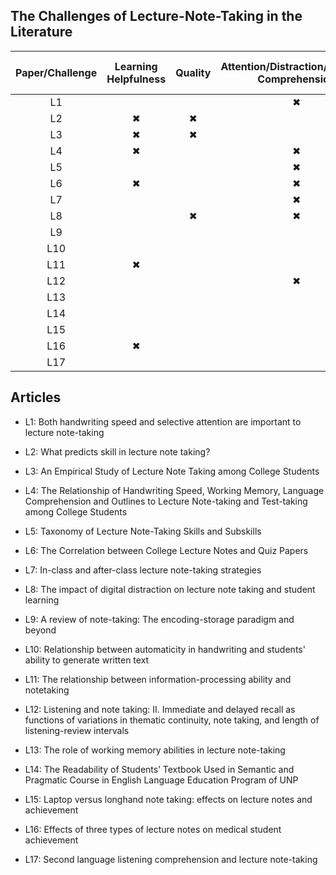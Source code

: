 
## The Challenges of Lecture-Note-Taking in the Literature

<div align="center">

| Paper/Challenge  | Learning Helpfulness | Quality | Attention/Distraction/Listening Comprehension | Encouragement/Quantity | Readability /Sharability | Speed | Cognitive Process/Working Memory | Language Comprehension |
|:-------------:|:-------------:|:-------------:|:-------------:|:-------------:|:-------------:|:-------------:|:-------------:|:-------------:|
| L1 |   |   | ✖ |   |   | ✖ | ✖ | ✖ |
| L2 | ✖ | ✖ |   |   |   |   | ✖ | ✖ |
| L3 | ✖ | ✖ |   |   | ✖ | ✖ |   |   |
| L4 | ✖ |   | ✖ |   |   | ✖ | ✖ | ✖ |
| L5 |   |   | ✖ |   |   |   |   | ✖ |
| L6 | ✖ |   | ✖ | ✖ |   |   |   |   |
| L7 |   |   | ✖ |   |   |   |   |   |
| L8 |   | ✖ | ✖ | ✖ |   |   |   |   |
| L9 |   |   |   |   |   |   | ✖ |   |
| L10|   |   |   |   |   |   | ✖ |   |
| L11| ✖ |   |   | ✖ |   |   | ✖ |   |
| L12|   |   | ✖ |   |   |   |   |   |
| L13|   |   |   |   |   |   | ✖ |   |
| L14|   |   |   |   | ✖ |   |   |   |
| L15|   |   |   | ✖ | ✖ |   |   |   |
| L16| ✖ |   |   |   |   |   |   |   |
| L17|   |   |   |   |   |   |   | ✖ |


</div>

## Articles

- L1: Both handwriting speed and selective attention are important to lecture note-taking
- L2: What predicts skill in lecture note taking?
- L3: An Empirical Study of Lecture Note Taking among College Students
- L4: The Relationship of Handwriting Speed, Working Memory, Language Comprehension and Outlines to Lecture Note-taking and Test-taking among College Students
- L5: Taxonomy of Lecture Note-Taking Skills and Subskills
- L6: The Correlation between College Lecture Notes and Quiz Papers
- L7: In-class and after-class lecture note-taking strategies
- L8: The impact of digital distraction on lecture note taking and student learning
- L9: A review of note-taking: The encoding-storage paradigm and beyond
- L10: Relationship between automaticity in handwriting and students' ability to generate written text
- L11: The relationship between information-processing ability and notetaking
- L12: Listening and note taking: II. Immediate and delayed recall as functions of variations in thematic continuity, note taking, and length of listening-review intervals
- L13: The role of working memory abilities in lecture note-taking

- L14: The Readability of Students’ Textbook Used in Semantic and Pragmatic Course in English Language Education Program of UNP
- L15: Laptop versus longhand note taking: effects on lecture notes and achievement
- L16: Effects of three types of lecture notes on medical student achievement
- L17: Second language listening comprehension and lecture note-taking


